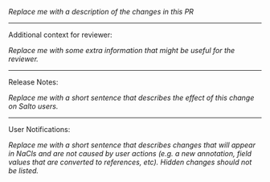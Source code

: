 _Replace me with a description of the changes in this PR_

---

Additional context for reviewer:

_Replace me with some extra information that might be useful for the reviewer._

---

Release Notes:

_Replace me with a short sentence that describes the effect of this change on Salto users._

---

User Notifications:

_Replace me with a short sentence that describes changes that will appear in NaCls and are not caused by user actions (e.g. a new annotation, field values that are converted to references, etc). Hidden changes should not be listed._
